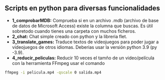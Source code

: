 ## Scripts en python para diversas funcionalidades
* __1_comprobarMDB:__ Comprueba si en un archivo .mdb (archivo de base de datos de Microsoft Access) existe la columna que buscas. Es útil sobretodo cuando tienes una carpeta con muchos ficheros.
* __2_chat:__ Chat simple creado con python y la libreria flet.
* __3_translate_games:__ Traduce textos de videojuegos para poder jugar a videojuegos de otros idiomas. Deberias usar la versión python 3.9 (py -3.9).
* __4_reducir_peliculas:__ Reducir 10 veces el tamño de un video/película con la herramienta FFmpeg usar el comando
```sh
ffmpeg -i pelicula.mp4 -qscale 0 salida.mp4
```
